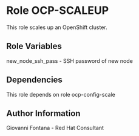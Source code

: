 Role OCP-SCALEUP
=========

This role scales up an OpenShift cluster.

Role Variables
--------------

new_node_ssh_pass - SSH password of new node

Dependencies
------------

This role depends on role ocp-config-scale

Author Information
------------------

Giovanni Fontana - Red Hat Consultant
